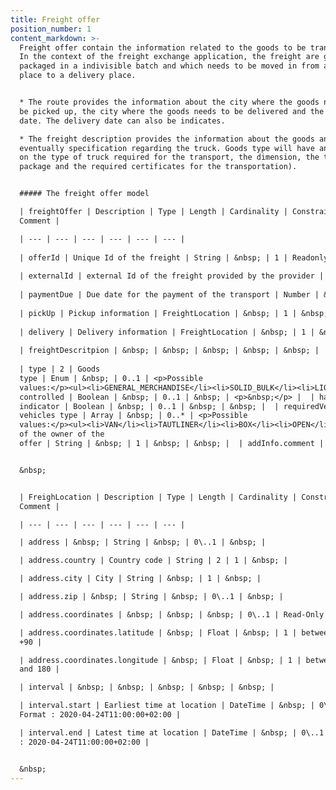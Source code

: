 ```yaml
---
title: Freight offer
position_number: 1
content_markdown: >-
  Freight offer contain the information related to the goods to be transported.
  In the context of the freight exchange application, the freight are goods
  packaged in a indivisible batch and which needs to be moved in from a loading
  place to a delivery place.


  * The route provides the information about the city where the goods needs to
  be picked up, the city where the goods needs to be delivered and the loading
  date. The delivery date can also be indicates.

  * The freight description provides the information about the goods and
  eventually specification regarding the truck. Goods type will have an impact
  on the type of truck required for the transport, the dimension, the transport
  package and the required certificates for the transportation).


  ##### The freight offer model

  | freightOffer | Description | Type | Length | Cardinality | Constraint /
  Comment |

  | --- | --- | --- | --- | --- | --- |
  
  | offerId | Unique Id of the freight | String | &nbsp; | 1 | Readonly | 
  
  | externalId | external Id of the freight provided by the provider | String | &nbsp; | 0..1 | &nbsp; | 
  
  | paymentDue | Due date for the payment of the transport | Number | &nbsp; | 0..1 | &gt;0 | 
  
  | pickUp | Pickup information | FreightLocation | &nbsp; | 1 | &nbsp; |
  
  | delivery | Delivery information | FreightLocation | &nbsp; | 1 | &nbsp; |
  
  | freightDescritpion | &nbsp; | &nbsp; | &nbsp; | &nbsp; | &nbsp; | 
  
  | type | 2 | Goods
  type | Enum | &nbsp; | 0..1 | <p>Possible
  values:</p><ul><li>GENERAL_MERCHANDISE</li><li>SOLID_BULK</li><li>LIQUID_BULK</li><li>ABNORMAL</li><li>CONTAINER</li></ul> | &nbsp; |  | netWeight | 2 | Weight | Number | &nbsp; | 0..1 | 0-999 | &nbsp; |  | length | 2 | Length | Number | &nbsp; | 0..1 | 0-25 | &nbsp; |  | volume | 2 | Volume | Number | &nbsp; | 0..1 | 0-999 | &nbsp; |  | <p>temperatureControlled</p> | 2 | Temperature
  controlled | Boolean | &nbsp; | 0..1 | &nbsp; | <p>&nbsp;</p> |  | hazardousness.hazardous | 2 | Hazardous
  indicator | Boolean | &nbsp; | 0..1 | &nbsp; | &nbsp; |  | requiredVehicles | 2 | Required
  vehicles type | Array | &nbsp; | 0..* | <p>Possible
  values:</p><ul><li>VAN</li><li>TAUTLINER</li><li>BOX</li><li>OPEN</li><li>TRAX_WALKING_FLOOR</li><li>COIL</li><li>JUMBO</li><li>MEGATRAILER</li><li>ISOTHERMIC</li><li>REFRIGERATED</li><li>FREEZER</li><li>MULTI_TEMPERATURE</li><li>PUBLIC_WORKS_TIPPER</li><li>CEREAL_TIPPER</li><li>STEEL_TROUGH</li><li>ARMOURED_TROUGH</li><li>PALLETABLE_BULK</li><li>WALKING_FLOOR</li><li>LIQUID_TANK</li><li>PULVERULENT_TANK</li><li>FLAT</li><li>LOWLOADER</li><li>CONTAINER_20</li><li>CONTAINER_40</li><li>CONTAINER_45</li></ul> | &nbsp; |  | owner.login | 1 | Username
  of the owner of the
  offer | String | &nbsp; | 1 | &nbsp; | &nbsp; |  | addInfo.comment | 1 | Comment | String | &nbsp; | 0..1 | &nbsp; | &nbsp; | </tbody></table>


  &nbsp;


  | FreighLocation | Description | Type | Length | Cardinality | Constraint /
  Comment |

  | --- | --- | --- | --- | --- | --- |

  | address | &nbsp; | String | &nbsp; | 0\..1 | &nbsp; |

  | address.country | Country code | String | 2 | 1 | &nbsp; |

  | address.city | City | String | &nbsp; | 1 | &nbsp; |

  | address.zip | &nbsp; | String | &nbsp; | 0\..1 | &nbsp; |

  | address.coordinates | &nbsp; | &nbsp; | &nbsp; | 0\..1 | Read-Only |

  | address.coordinates.latitude | &nbsp; | Float | &nbsp; | 1 | between -90 and
  +90 |

  | address.coordinates.longitude | &nbsp; | Float | &nbsp; | 1 | between -180
  and 180 |

  | interval | &nbsp; | &nbsp; | &nbsp; | &nbsp; | &nbsp; |

  | interval.start | Earliest time at location | DateTime | &nbsp; | 0\..1 |
  Format : 2020-04-24T11:00:00+02:00 |

  | interval.end | Latest time at location | DateTime | &nbsp; | 0\..1 | Format
  : 2020-04-24T11:00:00+02:00 |


  &nbsp;
---
```

